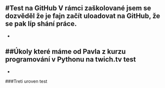 #Test na GitHub
V rámci zaškolované jsem se dozvěděl že je fajn začít uloadovat na GitHub, že se pak líp shání práce.
-
-
##Úkoly které máme od Pavla z kurzu programování v Pythonu na twich.tv
test
-
-
###Treti uroven
test